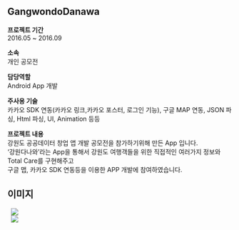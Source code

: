 ## GangwondoDanawa
  
  
**프로젝트 기간**  
2016.05 ~ 2016.09

**소속**  
개인 공모전
  
**담당역할**  
Android App 개발  

**주사용 기술**  
카카오 SDK 연동(카카오 링크,카카오 포스터, 로그인 기능), 구글 MAP 연동, JSON 파싱, Html 파싱, UI, Animation 등등  
  
  
**프로젝트 내용**  
강원도 공공데이터 창업 앱 개발 공모전을 참가하기위해 만든 App 입니다.   
‘강원다나와’라는 App을 통해서 강원도 여행객들을 위한 직접적인 여러가지 정보와 Total Care를 구현해주고  
구글 맵, 카카오 SDK 연동등을 이용한 APP 개발에 참여하였습니다.

## 이미지  

<div>
  <img src="https://user-images.githubusercontent.com/23161645/72787432-441edb80-3c73-11ea-97c4-4920b3b116ab.png" hspace=8>
</div>  

<div>
  <img src="https://user-images.githubusercontent.com/23161645/72787469-5567e800-3c73-11ea-99ef-005f42f35d8f.png" hspace=8>
</div>

